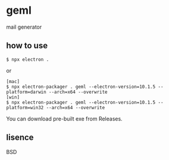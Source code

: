 # geml
mail generator

## how to use
```
$ npx electron .
```
 or
```
[mac]
$ npx electron-packager . geml --electron-version=10.1.5 --platform=darwin --arch=x64 --overwrite
[win]
$ npx electron-packager . geml --electron-version=10.1.5 --platform=win32 --arch=x64 --overwrite
```

You can download pre-built exe from Releases.

## lisence
BSD


